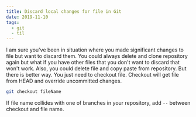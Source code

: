 ```yaml
---
title: Discard local changes for file in Git
date: 2019-11-10
tags:
  - git
  - til
---
```


I am sure you've been in situation where you made significant changes to file
but want to discard them. You could always delete and clone repository again
but what if you have other files that you don't want to discard that won't
work. Also, you could delete file and copy paste from repository. But there is
better way. You just need to checkout file. Checkout will get file from HEAD
and override uncommitted changes.

```bash
git checkout fileName
```

If file name collides with one of branches in your repository, add `--` between checkout and file name.
